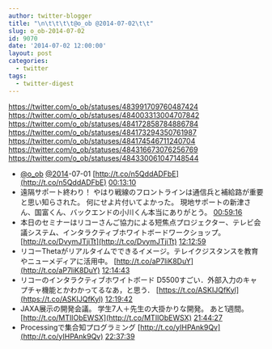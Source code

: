 ```yaml
---
author: twitter-blogger
title: "\n\t\t\t\t@o_ob @2014-07-02\t\t"
slug: o_ob-2014-07-02
id: 9070
date: '2014-07-02 12:00:00'
layout: post
categories:
  - twitter
tags:
  - twitter-digest
---
```


https://twitter.com/o_ob/statuses/483991709760487424 https://twitter.com/o_ob/statuses/484003313004707842 https://twitter.com/o_ob/statuses/484172858784886784 https://twitter.com/o_ob/statuses/484173294350761987 https://twitter.com/o_ob/statuses/484174546711240704 https://twitter.com/o_ob/statuses/484316673076256769 https://twitter.com/o_ob/statuses/484330061047148544  

*   [@o_ob](https://twitter.com/o_ob) [@2014](https://twitter.com/2014)-07-01 [http://t.co/n5QddADFbE](http://t.co/n5QddADFbE) [00:13:10](https://twitter.com/o_ob/statuses/483991709760487424)
*   遠隔サポート終わり！ やはり戦線のフロントラインは通信兵と補給路が重要と思い知らされた。 何にせよ片付いてよかった。 現地サポートの新津さん、国富くん、バックエンドの小川くん本当にありがとう。 [00:59:16](https://twitter.com/o_ob/statuses/484003313004707842)
*   本日のセミナーはリコーさんご協力による短焦点プロジェクター、テレビ会議システム、インタラクティブホワイトボードワークショップ。 [http://t.co/DvymJTjiTt](http://t.co/DvymJTjiTt) [12:12:59](https://twitter.com/o_ob/statuses/484172858784886784)
*   リコーThetaがリアルタイムでできるイメージ。テレイクジスタンスを教育やニューメディアに活用中。 [http://t.co/aP7liK8DuY](http://t.co/aP7liK8DuY) [12:14:43](https://twitter.com/o_ob/statuses/484173294350761987)
*   リコーのインタラクティブホワイトボード D5500すごい．外部入力のキャプチャ機能とかわかってるなあ，と思う． [https://t.co/ASKIJQfKyl](https://t.co/ASKIJQfKyl) [12:19:42](https://twitter.com/o_ob/statuses/484174546711240704)
*   JAXA展示の開発会議。 学生7人＋先生の大掛かりな開発。 あと1週間。 [http://t.co/MTIlObEWSX](http://t.co/MTIlObEWSX) [21:44:27](https://twitter.com/o_ob/statuses/484316673076256769)
*   Processingで集合知プログラミング [http://t.co/yIHPAnk9Qv](http://t.co/yIHPAnk9Qv) [22:37:39](https://twitter.com/o_ob/statuses/484330061047148544)
